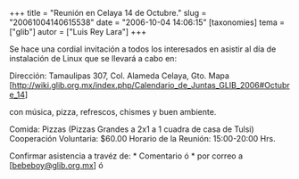 +++
title = "Reunión en Celaya 14 de Octubre."
slug = "20061004140615538"
date = "2006-10-04 14:06:15"
[taxonomies]
tema = ["glib"]
autor = ["Luis Rey Lara"]
+++

Se hace una cordial invitación a todos los interesados en asistir al día
de instalación de Linux que se llevará a cabo en:

Dirección: Tamaulipas 307, Col. Alameda Celaya, Gto. Mapa
\[<a href="http://wiki.glib.org.mx/index.php/Calendario_de_Juntas_GLIB_2006#Octubre_14">http://wiki.glib.org.mx/index.php/Calendario_de_Juntas_GLIB_2006#Octubre_14</a>\]

con música, pizza, refrescos, chismes y buen ambiente.

Comida: Pizzas (Pizzas Grandes a 2x1 a 1 cuadra de casa de Tulsi)
Cooperación Voluntaria: $60.00 Horario de la Reunión: 15:00-20:00 Hrs.

Confirmar asistencia a travéz de: \* Comentario ó \* por correo a
\[bebeboy@glib.org.mx\] ó

